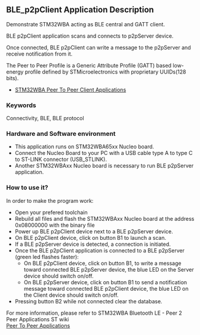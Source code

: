 ## __BLE_p2pClient Application Description__

Demonstrate STM32WBA acting as BLE central and GATT client.

BLE p2pClient application scans and connects to p2pServer device.

Once connected, BLE p2pClient can write a message to the p2pServer and receive notification from it.

The Peer to Peer Profile is a Generic Attribute Profile (GATT) based low-energy profile defined by STMicroelectronics with proprietary UUIDs(128 bits).
   - <a href="https://wiki.st.com/stm32mcu/wiki/Connectivity:STM32WBA_Peer_To_Peer#STM32WBA_Peer_to_Peer_Client_application"> STM32WBA Peer To Peer Client Applications</a>

### __Keywords__

Connectivity, BLE, BLE protocol

### __Hardware and Software environment__

  - This application runs on STM32WBA65xx Nucleo board.
  - Connect the Nucleo Board to your PC with a USB cable type A to type C to ST-LINK connector (USB_STLINK). 
  - Another STM32WBAxx Nucleo board is necessary to run BLE p2pServer application.
    
### __How to use it?__

In order to make the program work:
 - Open your prefered toolchain
 - Rebuild all files and flash the STM32WBAxx Nucleo board at the address 0x08000000 with the binary file
 - Power up BLE p2pClient device next to a  BLE p2pServer device.
 - On BLE p2pClient device, click on button B1 to launch a scan.  
 - If a BLE p2pServer device is detected, a connection is initiated.
 - Once the BLE p2pClient application is connected to a BLE p2pServer (green led flashes faster):
    - On BLE p2pClient device, click on button B1, to write a message toward connected BLE p2pServer device, the blue LED on the Server device should switch on/off.
    - On BLE p2pServer device, click on button B1 to send a notification message toward connected BLE p2pClient device, the blue LED on the Client device should switch on/off.
 - Pressing button B2 while not connected clear the database.
 
 For more information, please refer to  STM32WBA Bluetooth LE - Peer 2 Peer Applications ST wiki  
<a href="https://wiki.st.com/stm32mcu/wiki/Connectivity:STM32WBA_Peer_To_Peer"> Peer To Peer Applications</a>
